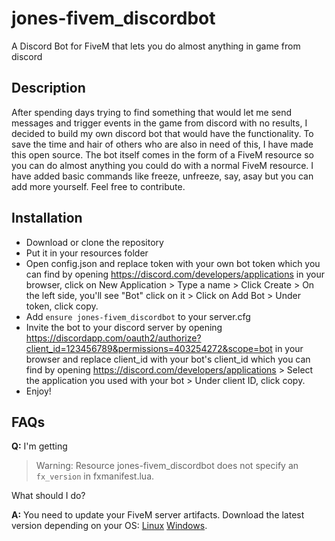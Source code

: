 # jones-fivem_discordbot
A Discord Bot for FiveM that lets you do almost anything in game from discord

## Description
After spending days trying to find something that would let me send messages and trigger events in the game from discord with no results, I decided to build my own discord bot that would have the functionality. To save the time and hair of others who are also in need of this, I have made this open source.
The bot itself comes in the form of a FiveM resource so you can do almost anything you could do with a normal FiveM resource. I have added basic commands like freeze, unfreeze, say, asay but you can add more yourself. 
Feel free to contribute.

## Installation
- Download or clone the repository
- Put it in your resources folder
- Open config.json and replace token with your own bot token which you can find by opening https://discord.com/developers/applications in your browser, click on New Application > Type a name > Click Create > On the left side, you'll see "Bot" click on it > Click on Add Bot > Under token, click copy.
- Add `ensure jones-fivem_discordbot` to your server.cfg
- Invite the bot to your discord server by opening https://discordapp.com/oauth2/authorize?client_id=123456789&permissions=403254272&scope=bot in your browser and replace client_id with your bot's client_id which you can find by opening https://discord.com/developers/applications > Select the application you used with your bot > Under client ID, click copy.
- Enjoy!

## FAQs
**Q:** I'm getting 
> Warning: Resource jones-fivem_discordbot does not specify an `fx_version` in fxmanifest.lua. 

What should I do?

**A:** You need to update your FiveM server artifacts. Download the latest version depending on your OS: [Linux](https://runtime.fivem.net/artifacts/fivem/build_proot_linux/master/) [Windows](https://runtime.fivem.net/artifacts/fivem/build_server_windows/master/).
